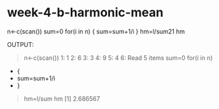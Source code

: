 # week-4-b-harmonic-mean
n<-c(scan())
sum=0
for(i in n)
{
  sum=sum+1/i
}
hm=l/sum21
hm


OUTPUT:
> n<-c(scan())
1: 1
2: 6
3: 3
4: 9
5: 4
6: 
Read 5 items
> sum=0
> for(i in n)
+ {
+   sum=sum+1/i
+ }
> hm=l/sum
> hm
[1] 2.686567
> 
